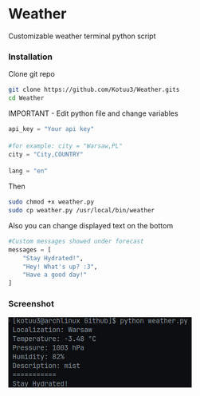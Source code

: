 # Weather
Customizable weather terminal python script 
### Installation
Clone git repo
```bash
git clone https://github.com/Kotuu3/Weather.gits
cd Weather
```
IMPORTANT - Edit python file and change variables

```py
api_key = "Your api key"

#for example: city = "Warsaw,PL"
city = "City,COUNTRY"

lang = "en"

```
Then 
```bash
sudo chmod +x weather.py
sudo cp weather.py /usr/local/bin/weather
```
Also you can change displayed text on the bottom 

```py
#Custom messages showed under forecast
messages = [
    "Stay Hydrated!",
    "Hey! What's up? :3",
    "Have a good day!"
]
```


### Screenshot
![alt text](https://github.com/Kotuu3/Weather/blob/main/image.png?raw=true)
